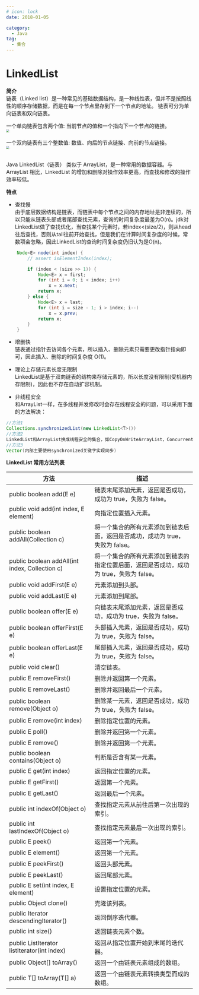 ```yaml
---
# icon: lock
date: 2018-01-05

category:
  - Java
tag:
  - 集合
---
```


# LinkedList
**简介**  
链表（Linked list）是一种常见的基础数据结构，是一种线性表，但并不是按照线性的顺序存储数据，而是在每一个节点里存到下一个节点的地址。
链表可分为单向链表和双向链表。  

一个单向链表包含两个值: 当前节点的值和一个指向下一个节点的链接。  
 <img src="/images/java/collections/linkedlist-1.png"  style="zoom: 50%;margin:0 auto;display:block"/><br/>
一个双向链表有三个整数值: 数值、向后的节点链接、向前的节点链接。  
 <img src="/images/java/collections/linkedlist-2.png"  style="zoom: 50%;margin:0 auto;display:block"/><br/>

Java LinkedList（链表） 类似于 ArrayList，是一种常用的数据容器。与 ArrayList 相比，LinkedList 的增加和删除对操作效率更高，而查找和修改的操作效率较低。 

**特点**  

- 查找慢  
由于底层数据结构是链表，而链表中每个节点之间的内存地址是非连续的，所以只能从链表头部或者尾部查找元素，查询的时间复杂度最差为O(n)。jdk对LinkedList做了查找优化，当查找某个元素时，若index<(size/2)，则从head往后查找，否则从tail往前开始查找，但是我们在计算时间复杂度的时候，常数项会忽略，因此LinkedList的查询时间复杂度仍旧认为是O(n)。  
```java
    Node<E> node(int index) {
        // assert isElementIndex(index);

        if (index < (size >> 1)) {
            Node<E> x = first;
            for (int i = 0; i < index; i++)
                x = x.next;
            return x;
        } else {
            Node<E> x = last;
            for (int i = size - 1; i > index; i--)
                x = x.prev;
            return x;
        }
    }
```

- 增删快  
链表通过指针去访问各个元素，所以插入、删除元素只需要更改指针指向即可，因此插入、删除的时间复杂度 O(1)。

- 理论上存储元素长度无限制  
LinkedList是基于双向链表的结构来存储元素的，所以长度没有限制(受机器内存限制)，因此也不存在自动扩容机制。 

- 非线程安全  
和ArrayList一样，在多线程并发修改时会存在线程安全的问题，可以采用下面的方法解决：
```java
//方法1
Collections.synchronizedList(new LinkedList<T>())    
//方法2
LinkedList和ArrayList换成线程安全的集合，如CopyOnWriteArrayList，ConcurrentLinkedQueue  
//方法3
Vector(内部主要使用synchronized关键字实现同步)
```
 
**LinkedList 常用方法列表**  

|方法	|描述
| ----------- | ----------- |
|public boolean add(E e)	|链表末尾添加元素，返回是否成功，成功为 true，失败为 false。
|public void add(int index, E element)	|向指定位置插入元素。
|public boolean addAll(Collection c)	|将一个集合的所有元素添加到链表后面，返回是否成功，成功为 true，失败为 false。
|public boolean addAll(int index, Collection c)	|将一个集合的所有元素添加到链表的指定位置后面，返回是否成功，成功为 true，失败为 false。
|public void addFirst(E e)	|元素添加到头部。
|public void addLast(E e)	|元素添加到尾部。
|public boolean offer(E e)	|向链表末尾添加元素，返回是否成功，成功为 true，失败为 false。
|public boolean offerFirst(E e)	|头部插入元素，返回是否成功，成功为 true，失败为 false。
|public boolean offerLast(E e)	|尾部插入元素，返回是否成功，成功为 true，失败为 false。
|public void clear()	|清空链表。
|public E removeFirst()	|删除并返回第一个元素。
|public E removeLast()	|删除并返回最后一个元素。
|public boolean remove(Object o)	|删除某一元素，返回是否成功，成功为 true，失败为 false。
|public E remove(int index)	|删除指定位置的元素。
|public E poll()	|删除并返回第一个元素。
|public E remove()	|删除并返回第一个元素。
|public boolean contains(Object o)	|判断是否含有某一元素。
|public E get(int index)	|返回指定位置的元素。
|public E getFirst()	|返回第一个元素。
|public E getLast()	|返回最后一个元素。
|public int indexOf(Object o)	|查找指定元素从前往后第一次出现的索引。
|public int lastIndexOf(Object o)	|查找指定元素最后一次出现的索引。
|public E peek()	|返回第一个元素。
|public E element()	|返回第一个元素。
|public E peekFirst()	|返回头部元素。
|public E peekLast()	|返回尾部元素。
|public E set(int index, E element)	|设置指定位置的元素。
|public Object clone()	|克隆该列表。
|public Iterator descendingIterator()	|返回倒序迭代器。
|public int size()	|返回链表元素个数。
|public ListIterator listIterator(int index)	|返回从指定位置开始到末尾的迭代器。
|public Object[] toArray()	|返回一个由链表元素组成的数组。
|public T[] toArray(T[] a)	|返回一个由链表元素转换类型而成的数组。

